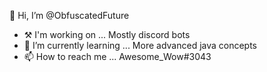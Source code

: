 👋 Hi, I’m @ObfuscatedFuture
- ⚒ I'm working on ... Mostly discord bots
- 🌱 I’m currently learning ... More advanced java concepts
- 📫 How to reach me ... Awesome_Wow#3043
